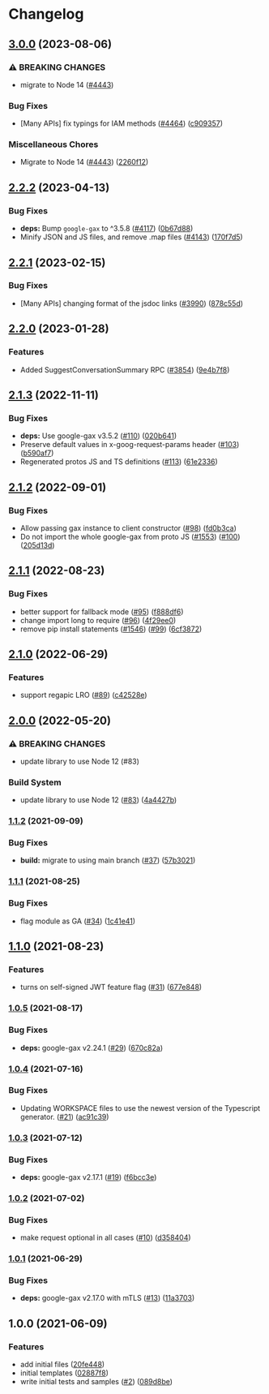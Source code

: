 # Changelog

## [3.0.0](https://github.com/googleapis/google-cloud-node/compare/vpc-access-v2.2.2...vpc-access-v3.0.0) (2023-08-06)


### ⚠ BREAKING CHANGES

* migrate to Node 14 ([#4443](https://github.com/googleapis/google-cloud-node/issues/4443))

### Bug Fixes

* [Many APIs] fix typings for IAM methods ([#4464](https://github.com/googleapis/google-cloud-node/issues/4464)) ([c909357](https://github.com/googleapis/google-cloud-node/commit/c90935765ceee0eea6b9ce21a151707df142cf7d))


### Miscellaneous Chores

* Migrate to Node 14 ([#4443](https://github.com/googleapis/google-cloud-node/issues/4443)) ([2260f12](https://github.com/googleapis/google-cloud-node/commit/2260f12543d171bda95345e53475f5f0fdc45770))

## [2.2.2](https://github.com/googleapis/google-cloud-node/compare/vpc-access-v2.2.1...vpc-access-v2.2.2) (2023-04-13)


### Bug Fixes

* **deps:** Bump `google-gax` to ^3.5.8 ([#4117](https://github.com/googleapis/google-cloud-node/issues/4117)) ([0b67d88](https://github.com/googleapis/google-cloud-node/commit/0b67d883963643ce1b4f6d2ccd3e8d37adf6e029))
* Minify JSON and JS files, and remove .map files ([#4143](https://github.com/googleapis/google-cloud-node/issues/4143)) ([170f7d5](https://github.com/googleapis/google-cloud-node/commit/170f7d57b8fd344d182a8e758867b8124722eebc))

## [2.2.1](https://github.com/googleapis/google-cloud-node/compare/vpc-access-v2.2.0...vpc-access-v2.2.1) (2023-02-15)


### Bug Fixes

* [Many APIs] changing format of the jsdoc links ([#3990](https://github.com/googleapis/google-cloud-node/issues/3990)) ([878c55d](https://github.com/googleapis/google-cloud-node/commit/878c55d62af7e41e8d5050b081e4b79202b1b9cc))

## [2.2.0](https://github.com/googleapis/google-cloud-node/compare/vpc-access-v2.1.3...vpc-access-v2.2.0) (2023-01-28)


### Features

* Added SuggestConversationSummary RPC ([#3854](https://github.com/googleapis/google-cloud-node/issues/3854)) ([9e4b7f8](https://github.com/googleapis/google-cloud-node/commit/9e4b7f8d27dbb1ac011267f9b96ce90d2ff7a74b))

## [2.1.3](https://github.com/googleapis/nodejs-vpc-access/compare/v2.1.2...v2.1.3) (2022-11-11)


### Bug Fixes

* **deps:** Use google-gax v3.5.2 ([#110](https://github.com/googleapis/nodejs-vpc-access/issues/110)) ([020b641](https://github.com/googleapis/nodejs-vpc-access/commit/020b641f10c363a1baf208f307ddedd1bdde4a3c))
* Preserve default values in x-goog-request-params header ([#103](https://github.com/googleapis/nodejs-vpc-access/issues/103)) ([b590af7](https://github.com/googleapis/nodejs-vpc-access/commit/b590af70193ec98814005f8d5fa87ee1882c2941))
* Regenerated protos JS and TS definitions ([#113](https://github.com/googleapis/nodejs-vpc-access/issues/113)) ([61e2336](https://github.com/googleapis/nodejs-vpc-access/commit/61e233629539938ad3b9b285cd15cb8cba8450e5))

## [2.1.2](https://github.com/googleapis/nodejs-vpc-access/compare/v2.1.1...v2.1.2) (2022-09-01)


### Bug Fixes

* Allow passing gax instance to client constructor ([#98](https://github.com/googleapis/nodejs-vpc-access/issues/98)) ([fd0b3ca](https://github.com/googleapis/nodejs-vpc-access/commit/fd0b3cac56dbd4f6c9610f7e88826ccc9fefdcef))
* Do not import the whole google-gax from proto JS ([#1553](https://github.com/googleapis/nodejs-vpc-access/issues/1553)) ([#100](https://github.com/googleapis/nodejs-vpc-access/issues/100)) ([205d13d](https://github.com/googleapis/nodejs-vpc-access/commit/205d13dc20a616f6f54bd24086f8635ce5c6cf20))

## [2.1.1](https://github.com/googleapis/nodejs-vpc-access/compare/v2.1.0...v2.1.1) (2022-08-23)


### Bug Fixes

* better support for fallback mode ([#95](https://github.com/googleapis/nodejs-vpc-access/issues/95)) ([f888df6](https://github.com/googleapis/nodejs-vpc-access/commit/f888df68b5e77dc60ee6f09ee75f41a669727292))
* change import long to require ([#96](https://github.com/googleapis/nodejs-vpc-access/issues/96)) ([4f29ee0](https://github.com/googleapis/nodejs-vpc-access/commit/4f29ee04c1f3d878dfa28c30d58c5149b150daed))
* remove pip install statements ([#1546](https://github.com/googleapis/nodejs-vpc-access/issues/1546)) ([#99](https://github.com/googleapis/nodejs-vpc-access/issues/99)) ([6cf3872](https://github.com/googleapis/nodejs-vpc-access/commit/6cf3872aa4b17e53a90402a1d56288caece3616f))

## [2.1.0](https://github.com/googleapis/nodejs-vpc-access/compare/v2.0.0...v2.1.0) (2022-06-29)


### Features

* support regapic LRO ([#89](https://github.com/googleapis/nodejs-vpc-access/issues/89)) ([c42528e](https://github.com/googleapis/nodejs-vpc-access/commit/c42528ec15d5421ddd6a554c3b2ee46402299706))

## [2.0.0](https://github.com/googleapis/nodejs-vpc-access/compare/v1.1.2...v2.0.0) (2022-05-20)


### ⚠ BREAKING CHANGES

* update library to use Node 12 (#83)

### Build System

* update library to use Node 12 ([#83](https://github.com/googleapis/nodejs-vpc-access/issues/83)) ([4a4427b](https://github.com/googleapis/nodejs-vpc-access/commit/4a4427bc0f2f4d69a589bd951d1cc286666e4cab))

### [1.1.2](https://www.github.com/googleapis/nodejs-vpc-access/compare/v1.1.1...v1.1.2) (2021-09-09)


### Bug Fixes

* **build:** migrate to using main branch ([#37](https://www.github.com/googleapis/nodejs-vpc-access/issues/37)) ([57b3021](https://www.github.com/googleapis/nodejs-vpc-access/commit/57b302164d8c04f2547874b84cd0a4db1cccc3a8))

### [1.1.1](https://www.github.com/googleapis/nodejs-vpc-access/compare/v1.1.0...v1.1.1) (2021-08-25)


### Bug Fixes

* flag module as GA ([#34](https://www.github.com/googleapis/nodejs-vpc-access/issues/34)) ([1c41e41](https://www.github.com/googleapis/nodejs-vpc-access/commit/1c41e41f209f459be947622235b7062641a78d24))

## [1.1.0](https://www.github.com/googleapis/nodejs-vpc-access/compare/v1.0.5...v1.1.0) (2021-08-23)


### Features

* turns on self-signed JWT feature flag ([#31](https://www.github.com/googleapis/nodejs-vpc-access/issues/31)) ([677e848](https://www.github.com/googleapis/nodejs-vpc-access/commit/677e848bad87394fda9d78e7b893417e6d469504))

### [1.0.5](https://www.github.com/googleapis/nodejs-vpc-access/compare/v1.0.4...v1.0.5) (2021-08-17)


### Bug Fixes

* **deps:** google-gax v2.24.1 ([#29](https://www.github.com/googleapis/nodejs-vpc-access/issues/29)) ([670c82a](https://www.github.com/googleapis/nodejs-vpc-access/commit/670c82af3caf3adef7104dab62842ba46f110c85))

### [1.0.4](https://www.github.com/googleapis/nodejs-vpc-access/compare/v1.0.3...v1.0.4) (2021-07-16)


### Bug Fixes

* Updating WORKSPACE files to use the newest version of the Typescript generator. ([#21](https://www.github.com/googleapis/nodejs-vpc-access/issues/21)) ([ac91c39](https://www.github.com/googleapis/nodejs-vpc-access/commit/ac91c39fce0bdb52b0dcc1ab2909e4752f65fe0a))

### [1.0.3](https://www.github.com/googleapis/nodejs-vpc-access/compare/v1.0.2...v1.0.3) (2021-07-12)


### Bug Fixes

* **deps:** google-gax v2.17.1 ([#19](https://www.github.com/googleapis/nodejs-vpc-access/issues/19)) ([f6bcc3e](https://www.github.com/googleapis/nodejs-vpc-access/commit/f6bcc3e12b527cd2fd85bf5f0037dfa08167df64))

### [1.0.2](https://www.github.com/googleapis/nodejs-vpc-access/compare/v1.0.1...v1.0.2) (2021-07-02)


### Bug Fixes

* make request optional in all cases ([#10](https://www.github.com/googleapis/nodejs-vpc-access/issues/10)) ([d358404](https://www.github.com/googleapis/nodejs-vpc-access/commit/d358404f42c0cd9bd2f19600b5c55ce5f88776a4))

### [1.0.1](https://www.github.com/googleapis/nodejs-vpc-access/compare/v1.0.0...v1.0.1) (2021-06-29)


### Bug Fixes

* **deps:** google-gax v2.17.0 with mTLS ([#13](https://www.github.com/googleapis/nodejs-vpc-access/issues/13)) ([11a3703](https://www.github.com/googleapis/nodejs-vpc-access/commit/11a3703e8a567f86acc71b8e2f30f9bf713f96a1))

## 1.0.0 (2021-06-09)


### Features

* add initial files ([20fe448](https://www.github.com/googleapis/nodejs-vpc-access/commit/20fe4485ae02801c8ffa18fb74fc55a96b113d23))
* initial templates ([02887f8](https://www.github.com/googleapis/nodejs-vpc-access/commit/02887f88677be9894da15a24a4537b748472eea8))
* write initial tests and samples ([#2](https://www.github.com/googleapis/nodejs-vpc-access/issues/2)) ([089d8be](https://www.github.com/googleapis/nodejs-vpc-access/commit/089d8bedec5676a0a1cdd60052b87125494dba6d))
